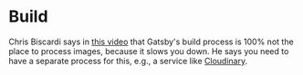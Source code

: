 # Build

Chris Biscardi says in [this video](https://www.youtube.com/watch?v=wtIsCBrXluI)
that Gatsby's build process is 100% not the place to process images, because it
slows you down. He says you need to have a separate process for this, e.g., a
service like [Cloudinary](https://cloudinary.com/).
